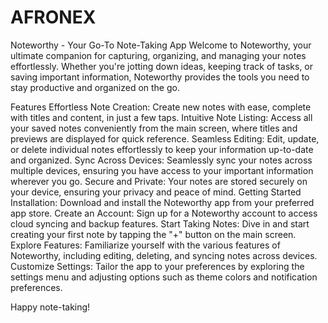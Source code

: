 # AFRONEX
Noteworthy - Your Go-To Note-Taking App
Welcome to Noteworthy, your ultimate companion for capturing, organizing, and managing your notes effortlessly. Whether you're jotting down ideas, keeping track of tasks, or saving important information, Noteworthy provides the tools you need to stay productive and organized on the go.

Features
Effortless Note Creation: Create new notes with ease, complete with titles and content, in just a few taps.
Intuitive Note Listing: Access all your saved notes conveniently from the main screen, where titles and previews are displayed for quick reference.
Seamless Editing: Edit, update, or delete individual notes effortlessly to keep your information up-to-date and organized.
Sync Across Devices: Seamlessly sync your notes across multiple devices, ensuring you have access to your important information wherever you go.
Secure and Private: Your notes are stored securely on your device, ensuring your privacy and peace of mind.
Getting Started
Installation: Download and install the Noteworthy app from your preferred app store.
Create an Account: Sign up for a Noteworthy account to access cloud syncing and backup features.
Start Taking Notes: Dive in and start creating your first note by tapping the "+" button on the main screen.
Explore Features: Familiarize yourself with the various features of Noteworthy, including editing, deleting, and syncing notes across devices.
Customize Settings: Tailor the app to your preferences by exploring the settings menu and adjusting options such as theme colors and notification preferences.

Happy note-taking!
